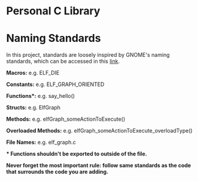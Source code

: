 # Personal C Library

# Naming Standards

<p>In this project, standards are loosely inspired by GNOME's naming standards, which can be accessed in this <a href=https://developer.gnome.org/programming-guidelines/stable/namespacing.html.en>link</a>.</p>
<p><b>Macros:</b> e.g. ELF_DIE</p>
<p><b>Constants:</b> e.g. ELF_GRAPH_ORIENTED</p>
<p><b>Functions*:</b> e.g. say_hello()</p>
<p><b>Structs:</b> e.g. ElfGraph</p>
<p><b>Methods:</b> e.g. elfGraph_someActionToExecute()</p>
<p><b>Overloaded Methods:</b> e.g. elfGraph_someActionToExecute_overloadType()</p>
<p><b>File Names:</b> e.g. elf_graph.c</p>
<p></p>
<p><b> * Functions shouldn't be exported to outside of the file.</b></p>
<p><b>Never forget the most important rule: follow same standards as the code that surrounds the code you are adding.</b></p>
